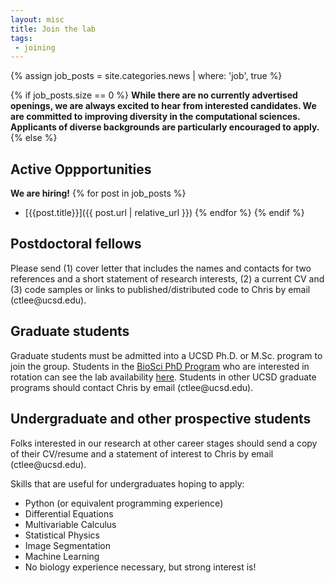 ```yaml
---
layout: misc
title: Join the lab
tags:
 - joining
---
```


{% assign job_posts = site.categories.news | where: 'job', true %}

{% if job_posts.size == 0 %}
**While there are no currently advertised openings, we are always excited to hear from interested candidates. We are committed to improving diversity in the computational sciences. Applicants of diverse backgrounds are particularly encouraged to apply.**
{% else %}
## Active Oppportunities
**We are hiring!**
{% for post in job_posts %}
- [{{post.title}}]({{ post.url | relative_url }})
{% endfor %}
{% endif %}

## Postdoctoral fellows

Please send (1) cover letter that includes the names and contacts for two references and a short statement of research interests, (2) a current CV and (3) code samples or links to published/distributed code to Chris by email (ctlee<span style="display:none">obfuscate</span>@ucsd.edu).

## Graduate students

Graduate students must be admitted into a UCSD Ph.D. or M.Sc. program to join the group. Students in the [BioSci PhD Program](https://biology.ucsd.edu/education/grad/phd/index.html) who are interested in rotation can see the lab availability [here](https://biology.ucsd.edu/research/faculty/ctlee). Students in other UCSD graduate programs should contact Chris by email (ctlee<span style="display:none">obfuscate</span>@ucsd.edu).

## Undergraduate and other prospective students

Folks interested in our research at other career stages should send a copy of their CV/resume and a statement of interest to Chris by email (ctlee<span style="display:none">obfuscate</span>@ucsd.edu).

Skills that are useful for undergraduates hoping to apply:
- Python (or equivalent programming experience)
- Differential Equations
- Multivariable Calculus
- Statistical Physics
- Image Segmentation
- Machine Learning
- No biology experience necessary, but strong interest is!
